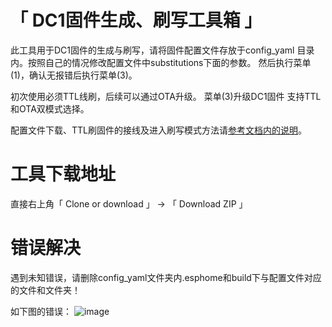 # 「 DC1固件生成、刷写工具箱 」

此工具用于DC1固件的生成与刷写，请将固件配置文件存放于config_yaml
目录内。按照自己的情况修改配置文件中substitutions下面的参数。
然后执行菜单(1)，确认无报错后执行菜单(3)。

初次使用必须TTL线刷，后续可以通过OTA升级。
菜单(3)升级DC1固件 支持TTL和OTA双模式选择。


配置文件下载、TTL刷固件的接线及进入刷写模式方法请[参考文档内的说明](https://github.com/Samuel-0-0/phicomm_dc1-esphome/blob/master/README.md)。

# 工具下载地址

直接右上角「 Clone or download 」  →  「 Download  ZIP 」

# 错误解决
遇到未知错误，请删除config_yaml文件夹内.esphome和build下与配置文件对应的文件和文件夹！

如下图的错误：
![image](https://github.com/Samuel-0-0/esphome-tools-dc1/blob/master/%E7%BC%96%E8%AF%91%E9%94%99%E8%AF%AF%E8%AF%B4%E6%98%8E.png?raw=true)